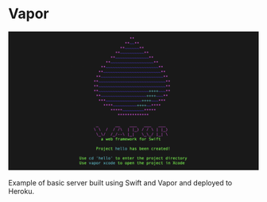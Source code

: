 # Vapor

![Vapor Command Line ASCII Art](./assets/vapor.png)

Example of basic server built using Swift and Vapor and deployed to Heroku. 

